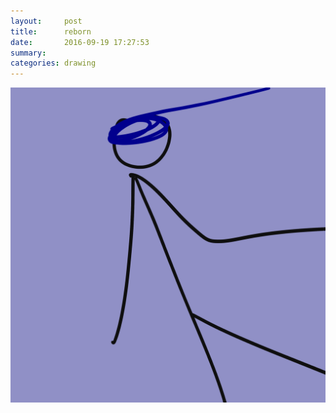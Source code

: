 ```yaml
---
layout:     post
title:      reborn
date:       2016-09-19 17:27:53
summary:    
categories: drawing
---
```

![reborn](/images/diary/reborn.png "Fuck it!")
